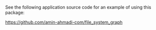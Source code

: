 See the following application source code for an example of using this package:

https://github.com/amin-ahmadi-com/file_system_graph
